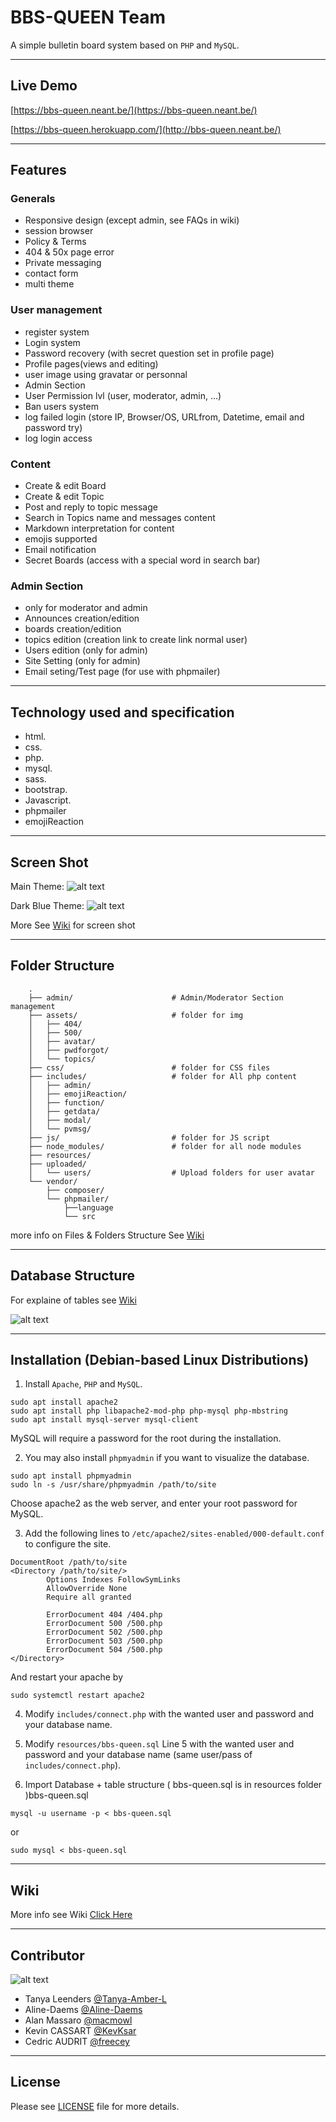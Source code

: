 # BBS-QUEEN Team

A simple bulletin board system based on ```PHP``` and ```MySQL```.

___

## Live Demo

 [https://bbs-queen.neant.be/](https://bbs-queen.neant.be/)
 
 [https://bbs-queen.herokuapp.com/](http://bbs-queen.neant.be/)

___

## Features

### Generals
- Responsive design (except admin, see FAQs in wiki)
- session browser
- Policy & Terms
- 404 & 50x page error
- Private messaging
- contact form
- multi theme

### User management
- register system
- Login system
- Password recovery (with secret question set in profile page)
- Profile pages(views and editing)
- user image using gravatar or personnal
- Admin Section
- User Permission lvl (user, moderator, admin, ...)
- Ban users system
- log failed login (store IP, Browser/OS, URLfrom, Datetime, email and password try)
- log login access

### Content
- Create & edit Board
- Create & edit Topic
- Post and reply to topic message
- Search in Topics name and messages content
- Markdown interpretation for content
- emojis supported
- Email notification
- Secret Boards (access with a special word in search bar)

### Admin Section
- only for moderator and admin
- Announces creation/edition
- boards creation/edition
- topics edition (creation link to create link normal user)
- Users edition (only for admin)
- Site Setting (only for admin)
- Email seting/Test page (for use with phpmailer)

___

## Technology used and specification

- html.
- css.
- php.
- mysql.
- sass.
- bootstrap.
- Javascript.
- phpmailer
- emojiReaction

___

## Screen Shot

Main Theme:
![alt text](resources/Screenshot/SS_BSS-QUEEN-main.png "Main Theme" )

Dark Blue Theme:
![alt text](resources/Screenshot/SS_BSS-QUEEN-main-blue.png "Dark Blue Theme" )

More See [Wiki](https://github.com/Freecey/Bulletin-Board-Project/wiki) for screen shot

___
## Folder Structure

```
    .
    ├── admin/                      # Admin/Moderator Section management
    ├── assets/                     # folder for img
    │   ├── 404/
    │   ├── 500/
    │   ├── avatar/
    │   ├── pwdforgot/
    │   └── topics/
    ├── css/                        # folder for CSS files
    ├── includes/                   # folder for All php content 
    │   ├── admin/
    │   ├── emojiReaction/
    │   ├── function/
    │   ├── getdata/
    │   ├── modal/
    │   └── pvmsg/
    ├── js/                         # folder for JS script
    ├── node_modules/               # folder for all node modules
    ├── resources/
    ├── uploaded/
    │   └── users/                  # Upload folders for user avatar
    └── vendor/
        ├── composer/
        └── phpmailer/
            ├──language
            └── src
```    
more info on Files & Folders Structure See [Wiki](https://github.com/Freecey/Bulletin-Board-Project/wiki/Files-Folder-Structure)
___

## Database Structure

For explaine of tables see [Wiki](https://github.com/Freecey/Bulletin-Board-Project/wiki/DataBase-Structure)

![alt text](resources/db_structure.png?raw=true "Database Structure" )


___

## Installation (Debian-based Linux Distributions)

1. Install `Apache`, `PHP` and `MySQL`.
```
sudo apt install apache2
sudo apt install php libapache2-mod-php php-mysql php-mbstring 
sudo apt install mysql-server mysql-client
```
MySQL will require a password for the root during the installation.

2. You may also install `phpmyadmin` if you want to visualize the database.
```
sudo apt install phpmyadmin
sudo ln -s /usr/share/phpmyadmin /path/to/site
```
Choose apache2 as the web server, and enter your root password for MySQL.

3. Add the following lines to `/etc/apache2/sites-enabled/000-default.conf` to configure the site.
```
DocumentRoot /path/to/site
<Directory /path/to/site/>
        Options Indexes FollowSymLinks
        AllowOverride None
        Require all granted
        
        ErrorDocument 404 /404.php
        ErrorDocument 500 /500.php
        ErrorDocument 502 /500.php
        ErrorDocument 503 /500.php
        ErrorDocument 504 /500.php
</Directory>
```
And restart your apache by
```
sudo systemctl restart apache2
```

4. Modify `includes/connect.php` with the wanted user and password and your database name.

5. Modify `resources/bbs-queen.sql` Line 5 with the wanted user and password and your database name (same user/pass of `includes/connect.php`).

6. Import Database + table structure ( bbs-queen.sql is in resources folder )bbs-queen.sql
```
mysql -u username -p < bbs-queen.sql
```
or
```
sudo mysql < bbs-queen.sql
```

___

## Wiki

More info see Wiki [Click Here](https://github.com/Freecey/Bulletin-Board-Project/wiki)

___

## Contributor


![alt text](resources/team-5p.jpg?raw=true "Team Pictures" )


* Tanya Leenders    [@Tanya-Amber-L](https://github.com/Tanya-Amber-L)
* Aline-Daems       [@Aline-Daems](https://github.com/Aline-Daems)
* Alan Massaro      [@macmowl](https://github.com/macmowl/)
* Kevin CASSART     [@KevKsar](https://github.com/KevKsar/)
* Cedric AUDRIT     [@freecey](https://github.com/freecey/)

___

## License
Please see [LICENSE](https://raw.githubusercontent.com/Freecey/Bulletin-Board-Project/master/LICENSE) file for more details.
